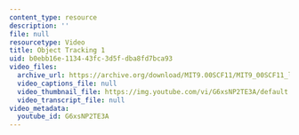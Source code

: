 ```yaml
---
content_type: resource
description: ''
file: null
resourcetype: Video
title: Object Tracking 1
uid: b0ebb16e-1134-43fc-3d5f-dba8fd7bca93
video_files:
  archive_url: https://archive.org/download/MIT9.00SCF11/MIT9_00SCF11_lec07_track1_2_300k.mp4
  video_captions_file: null
  video_thumbnail_file: https://img.youtube.com/vi/G6xsNP2TE3A/default.jpg
  video_transcript_file: null
video_metadata:
  youtube_id: G6xsNP2TE3A
---
```

